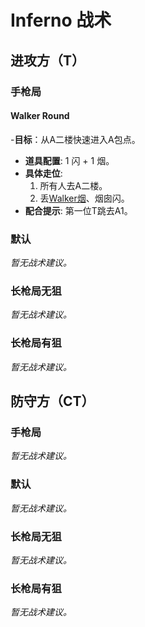 # Inferno 战术

## 进攻方（T）

### 手枪局

#### Walker Round
-**目标**：从A二楼快速进入A包点。
- **道具配置**: 1 闪 + 1 烟。
- **具体走位**:
  1. 所有人去A二楼。
  2. 丢[Walker烟](#/maps/de_inferno?id=%e4%be%a7%e9%81%93-walker%e7%83%9f)、烟囱闪。
- **配合提示**: 第一位T跳去A1。

### 默认

_暂无战术建议。_

### 长枪局无狙

_暂无战术建议。_

### 长枪局有狙

_暂无战术建议。_

## 防守方（CT）

### 手枪局

_暂无战术建议。_

### 默认

_暂无战术建议。_

### 长枪局无狙

_暂无战术建议。_

### 长枪局有狙

_暂无战术建议。_
